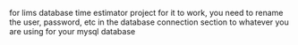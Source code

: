 for lims database time estimator project
for it to work, you need to rename the user, password, etc in the database connection section to whatever you are using for your mysql database
